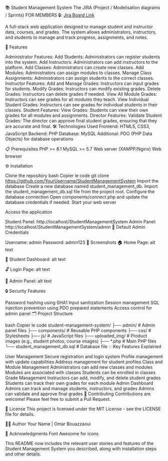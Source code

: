 📚 Student Management System
The JIRA (Project / Modelisation diagrams / Sprints) FOR MEMBERS 🔒: [Jira Board Link](https://ataouil90.atlassian.net/jira/software/projects/SCRUM/boards/1?atlOrigin=eyJpIjoiYWFhMzM1NWExYzZiNDBiMThhZTk4NTYyYjkwNzg4YjYiLCJwIjoiaiJ9)

A full-stack web application designed to manage student and instructor data, courses, and grades. The system allows administrators, instructors, and students to manage and track progress, assignments, and notes.

🌟 Features

Administrator Features:
Add Students: Administrators can register students into the system.
Add Instructors: Administrators can add instructors to the platform.
Add Classes: Administrators can create new classes.
Add Modules: Administrators can assign modules to classes.
Manage Class Assignments: Administrators can assign students to the correct classes.
Instructor Features:
Add and Manage Grades: Instructors can input grades for students.
Modify Grades: Instructors can modify existing grades.
Delete Grades: Instructors can delete grades if needed.
View All Module Grades: Instructors can see grades for all modules they teach.
View Individual Student Grades: Instructors can see grades for individual students in their classes.
Student Features:
View Grades: Students can view their own grades for all modules and assignments.
Director Features:
Validate Student Grades: The director can approve final student grades, ensuring that they are accurate and final.
🛠️ Technologies Used
Frontend: HTML5, CSS3, JavaScript
Backend: PHP
Database: MySQL
Additional: PDO (PHP Data Objects) for database operations

📋 Prerequisites
PHP >= 8.1
MySQL >= 5.7
Web server (XAMPP/Nginx)
Web browser

⚙️ Installation

Clone the repository
bash
Copier le code
git clone https://github.com/YourUsername/StudentManagementSystem
Import the database
Create a new database named student_management_db.
Import the student_management_db.sql file from the project root.
Configure the database connection
Open components/connect.php and update the database credentials if needed.
Start your web server

Access the application

Student Panel: http://localhost/StudentManagementSystem
Admin Panel: http://localhost/StudentManagementSystem/admin
👤 Default Admin Credentials

Username: admin
Password: admin123
📱 Screenshots
🏠 Home Page:
alt text

📜 Student Dashboard:
alt text

🔓 Login Page:
alt text

📔 Admin Panel:
alt text

🔒 Security Features

Password hashing using SHA1
Input sanitization
Session management
SQL injection prevention using PDO prepared statements
Access control for admin panel
🗂️ Project Structure

bash
Copier le code
student-management-system/
├── admin/                   # Admin panel files
├── components/              # Reusable PHP components
├── css/                     # Stylesheets
├── js/                      # JavaScript files
├── uploaded_img/            # Product images (e.g., student photos, course images)
├── *.php                    # Main PHP files
└── student_management_db.sql # Database file
💡 Key Features Explained

User Management
Secure registration and login system
Profile management with update capabilities
Address management for student profiles
Class and Module Management
Administrators can add new classes and modules
Modules are associated with classes
Students can be enrolled in classes
Grade Management
Instructors can add, modify, and delete student grades
Students can track their own grades for each module
Admin Dashboard
Admins can track and manage students, instructors, and grades
Admins can validate and approve final grades
🤝 Contributing
Contributions are welcome! Please feel free to submit a Pull Request.

📄 License
This project is licensed under the MIT License - see the LICENSE file for details.

👨‍💻 Author
Your Name | Omar Bouazzaoui 

🙏 Acknowledgments
Font Awesome for icons

This README now includes the relevant user stories and features of the Student Management System you described, along with installation steps and other details.
